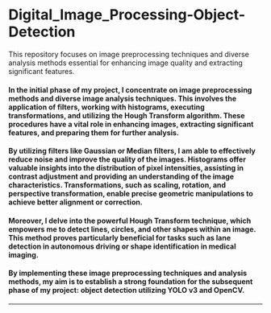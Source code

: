 # Digital_Image_Processing-Object-Detection
This repository focuses on image preprocessing techniques and diverse analysis methods essential for enhancing image quality and extracting significant features.
#### In the **initial phase** of my project, I **concentrate** on image preprocessing methods and **diverse image analysis techniques**. This involves the application of **filters**, **working with histograms**, **executing transformations**, and **utilizing the Hough Transform algorithm**. These procedures have a vital role in **enhancing images**, **extracting significant features**, and **preparing them for further analysis**.
#### By utilizing filters like **Gaussian** or **Median** filters, I am able to effectively reduce noise and improve the quality of the images. **Histograms** offer valuable insights into the distribution of pixel intensities, assisting in **contrast adjustment** and providing an understanding of the **image characteristics**. Transformations, such as **scaling**, **rotation**, and **perspective transformation**, enable precise geometric manipulations to achieve better alignment or correction.
#### Moreover, I delve into the powerful Hough Transform technique, which empowers me to **detect lines**, **circles**, and other shapes within an image. This method proves particularly beneficial for tasks such as **lane detection in autonomous driving** or **shape identification** in medical imaging.
#### By implementing these image preprocessing techniques and analysis methods, my aim is to establish a strong foundation for the subsequent phase of my project: **object detection utilizing YOLO v3 and OpenCV**.
***

